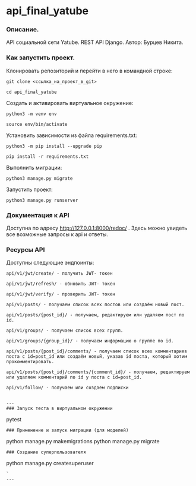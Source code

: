 # api_final_yatube
### Описание. 

API социальной сети Yatube. REST API Django. Автор: Бурцев Никита.

### Как запустить проект.

Клонировать репозиторий и перейти в него в командной строке:

```
git clone <cсылка_на_проект_в_git>

cd api_final_yatube
```

Cоздать и активировать виртуальное окружение:

```
python3 -m venv env
```

```
source env/bin/activate
```

Установить зависимости из файла requirements.txt:

```
python3 -m pip install --upgrade pip

pip install -r requirements.txt
```

Выполнить миграции:

```
python3 manage.py migrate
```

Запустить проект:

```
python3 manage.py runserver
```

### Документация к API

Доступна по адресу http://127.0.0.1:8000/redoc/ . Здесь можно увидеть все возможные запросы к api и ответы.

### Ресурсы API

Доступны следующие эндпоинты:
```
api/v1/jwt/create/ - получить JWT- токен
```
```
api/v1/jwt/refresh/ - обновить JWT- токен
```
```
api/v1/jwt/verify/ - проверить JWT- токен
```
```
api/v1/posts/ - получаем список всех постов или создаём новый пост.
```
```
api/v1/posts/{post_id}/ - получаем, редактируем или удаляем пост по id.
```
```
api/v1/groups/ - получаем список всех групп.
```
```
api/v1/groups/{group_id}/ - получаем информацию о группе по id.
```
```
api/v1/posts/{post_id}/comments/ - получаем список всех комментариев поста с id=post_id или создаём новый, указав id поста, который хотим прокомментировать.
```
```
api/v1/posts/{post_id}/comments/{comment_id}/ - получаем, редактируем или удаляем комментарий по id у поста с id=post_id.
```
```
api/v1/follow/ - получаем или создаем подписки
```
```

---
### Запуск теста в виртуальном окружении
```
pytest
```
### Применение и запуск миграции (для моделей)
```
python manage.py makemigrations
python manage.py migrate
```
### Создание суперпользователя
```
python manage.py createsuperuser
```
`
---
